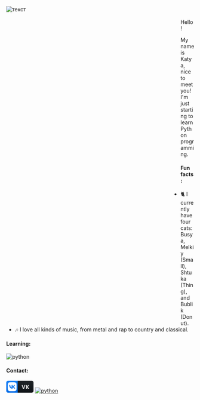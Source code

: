 <img height="853" width="467" alt="текст" align="Left" src="http://d.zaix.ru/Qs8g.png">
</br>
</br>
Hello!

My name is Katya, nice to meet you! I'm just starting to learn Python programming.

#### Fun facts:
- 🐈 I currently have four cats: Busya, Melkiy (Small), Shtuka (Thing), and Bublik (Donut).
- 🎶 I love all kinds of music, from metal and rap to country and classical.

#### Learning:
<img src="https://github.com/MikeCodesDotNET/ColoredBadges/blob/4a38660afb7be89a6032218589b4454a1285c7f8/png/dev/languages/python.png" alt="python" width="120" height="32">

#### Contact:
<a href="https://vk.com/murrrrrr26"><img src="https://github.com/your-humble-silverfox/ColoredBadges/blob/d6b9824caa7ee796a85f8e44047ff41241149506/png/social/Vk.png" alt="python" width="73" height="32"></a> <a href="https://t.me/das_himmel"><img src="https://github.com/your-humble-silverfox/ColoredBadges/blob/d6b9824caa7ee796a85f8e44047ff41241149506/png/social/telegram.png" alt="python" width="120" height="32"></a>
